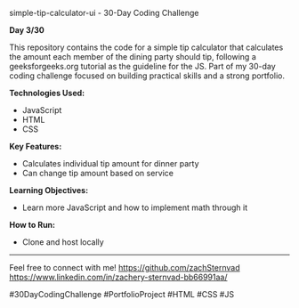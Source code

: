 ﻿simple-tip-calculator-ui - 30-Day Coding Challenge

**Day 3/30**

This repository contains the code for a simple tip calculator that calculates the amount each member of the dining party should tip, following a geeksforgeeks.org tutorial as the guideline for the JS. Part of my 30-day coding challenge focused on building practical skills and a strong portfolio.

**Technologies Used:**

* JavaScript
* HTML
* CSS

**Key Features:**

* Calculates individual tip amount for dinner party
* Can change tip amount based on service

**Learning Objectives:**

* Learn more JavaScript and how to implement math through it

**How to Run:**

* Clone and host locally

---

Feel free to connect with me!
https://github.com/zachSternvad
https://www.linkedin.com/in/zachery-sternvad-bb66991aa/

#30DayCodingChallenge #PortfolioProject #HTML #CSS #JS
